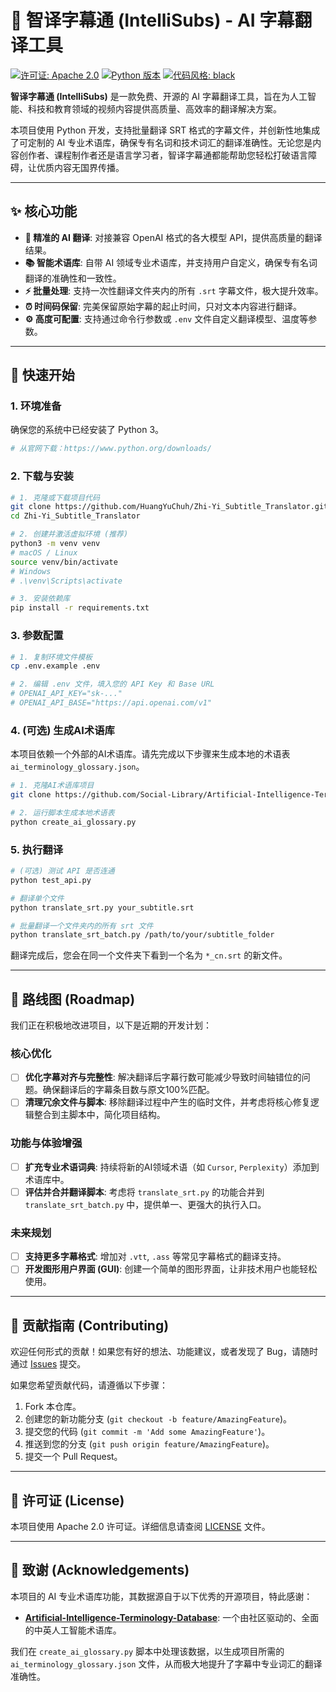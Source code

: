 # 🚀 智译字幕通 (IntelliSubs) - AI 字幕翻译工具

[![许可证: Apache 2.0](https://img.shields.io/badge/License-Apache%202.0-blue.svg)](https://opensource.org/licenses/Apache-2.0)
[![Python 版本](https://img.shields.io/badge/python-3.6+-blue.svg)](https://www.python.org/downloads/)
[![代码风格: black](https://img.shields.io/badge/code%20style-black-000000.svg)](https://github.com/psf/black)

**智译字幕通 (IntelliSubs)** 是一款免费、开源的 AI 字幕翻译工具，旨在为人工智能、科技和教育领域的视频内容提供高质量、高效率的翻译解决方案。

本项目使用 Python 开发，支持批量翻译 SRT 格式的字幕文件，并创新性地集成了可定制的 AI 专业术语库，确保专有名词和技术词汇的翻译准确性。无论您是内容创作者、课程制作者还是语言学习者，智译字幕通都能帮助您轻松打破语言障碍，让优质内容无国界传播。

---

## ✨ 核心功能

-   **🎯 精准的 AI 翻译**: 对接兼容 OpenAI 格式的各大模型 API，提供高质量的翻译结果。
-   **📚 智能术语库**: 自带 AI 领域专业术语库，并支持用户自定义，确保专有名词翻译的准确性和一致性。
-   **⚡️ 批量处理**: 支持一次性翻译文件夹内的所有 `.srt` 字幕文件，极大提升效率。
-   **⏰ 时间码保留**: 完美保留原始字幕的起止时间，只对文本内容进行翻译。
-   **⚙️ 高度可配置**: 支持通过命令行参数或 `.env` 文件自定义翻译模型、温度等参数。

---

## 🚀 快速开始

### 1. 环境准备

确保您的系统中已经安装了 Python 3。
```sh
# 从官网下载：https://www.python.org/downloads/
```

### 2. 下载与安装

```bash
# 1. 克隆或下载项目代码
git clone https://github.com/HuangYuChuh/Zhi-Yi_Subtitle_Translator.git
cd Zhi-Yi_Subtitle_Translator

# 2. 创建并激活虚拟环境 (推荐)
python3 -m venv venv
# macOS / Linux
source venv/bin/activate
# Windows
# .\venv\Scripts\activate

# 3. 安装依赖库
pip install -r requirements.txt
```

### 3. 参数配置

```bash
# 1. 复制环境文件模板
cp .env.example .env

# 2. 编辑 .env 文件，填入您的 API Key 和 Base URL
# OPENAI_API_KEY="sk-..."
# OPENAI_API_BASE="https://api.openai.com/v1"
```

### 4. (可选) 生成AI术语库

本项目依赖一个外部的AI术语库。请先完成以下步骤来生成本地的术语表 `ai_terminology_glossary.json`。

```bash
# 1. 克隆AI术语库项目
git clone https://github.com/Social-Library/Artificial-Intelligence-Terminology-Database.git

# 2. 运行脚本生成本地术语表
python create_ai_glossary.py
```

### 5. 执行翻译

```bash
# (可选) 测试 API 是否连通
python test_api.py

# 翻译单个文件
python translate_srt.py your_subtitle.srt

# 批量翻译一个文件夹内的所有 srt 文件
python translate_srt_batch.py /path/to/your/subtitle_folder
```

翻译完成后，您会在同一个文件夹下看到一个名为 `*_cn.srt` 的新文件。

---

## 🎯 路线图 (Roadmap)

我们正在积极地改进项目，以下是近期的开发计划：

### 核心优化

-   [ ] **优化字幕对齐与完整性**: 解决翻译后字幕行数可能减少导致时间轴错位的问题。确保翻译后的字幕条目数与原文100%匹配。
-   [ ] **清理冗余文件与脚本**: 移除翻译过程中产生的临时文件，并考虑将核心修复逻辑整合到主脚本中，简化项目结构。

### 功能与体验增强

-   [ ] **扩充专业术语词典**: 持续将新的AI领域术语（如 `Cursor`, `Perplexity`）添加到术语库中。
-   [ ] **评估并合并翻译脚本**: 考虑将 `translate_srt.py` 的功能合并到 `translate_srt_batch.py` 中，提供单一、更强大的执行入口。

### 未来规划

-   [ ] **支持更多字幕格式**: 增加对 `.vtt`, `.ass` 等常见字幕格式的翻译支持。
-   [ ] **开发图形用户界面 (GUI)**: 创建一个简单的图形界面，让非技术用户也能轻松使用。

---

## 🤝 贡献指南 (Contributing)

欢迎任何形式的贡献！如果您有好的想法、功能建议，或者发现了 Bug，请随时通过 [Issues](https://github.com/HuangYuChuh/Zhi-Yi_Subtitle_Translator/issues) 提交。

如果您希望贡献代码，请遵循以下步骤：
1.  Fork 本仓库。
2.  创建您的新功能分支 (`git checkout -b feature/AmazingFeature`)。
3.  提交您的代码 (`git commit -m 'Add some AmazingFeature'`)。
4.  推送到您的分支 (`git push origin feature/AmazingFeature`)。
5.  提交一个 Pull Request。

---

## 📄 许可证 (License)

本项目使用 Apache 2.0 许可证。详细信息请查阅 [LICENSE](LICENSE) 文件。

---

## 🙏 致谢 (Acknowledgements)

本项目的 AI 专业术语库功能，其数据源自于以下优秀的开源项目，特此感谢：

-   **[Artificial-Intelligence-Terminology-Database](https://github.com/Social-Library/Artificial-Intelligence-Terminology-Database)**: 一个由社区驱动的、全面的中英人工智能术语库。

我们在 `create_ai_glossary.py` 脚本中处理该数据，以生成项目所需的 `ai_terminology_glossary.json` 文件，从而极大地提升了字幕中专业词汇的翻译准确性。 
